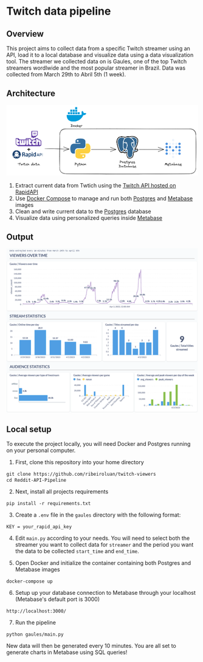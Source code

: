 # Twitch data pipeline

## Overview
This project aims to collect data from a specific Twitch streamer using an API, load it to a local database and visualize data using a data visualization tool. The streamer we collected data on is Gaules, one of the top Twitch streamers wordlwide and the most popular streamer in Brazil. Data was collected from March 29th to Abril 5th (1 week).

## Architecture
![Data architecture](/images/twitch_viewers_chart.png "Data architecture")
1. Extract current data from Twtich using the [Twitch API hosted on RapidAPI](https://rapidapi.com/kingsizeblock/api/gwyo-twitch/)
2. Use [Docker Compose](https://docs.docker.com/compose/) to manage and run both [Postgres](https://www.postgresql.org/) and [Metabase](https://www.metabase.com/) images
3. Clean and write current data to the [Postgres](https://www.postgresql.org/) database
4. Visualize data using personalized queries inside [Metabase](https://www.metabase.com/)

## Output
![Dashboard](/images/dashboard.png "Dashboard")

## Local setup
To execute the project locally, you will need Docker and Postgres running on your personal computer. 

1. First, clone this repository into your home directory

```
git clone https://github.com/ribeiroluan/twitch-viewers
cd Reddit-API-Pipeline
```

2. Next, install all projects requirements

```
pip install -r requirements.txt
```

3. Create a `.env` file in the `gaules` directory with the following format:
```
KEY = your_rapid_api_key
```

4. Edit `main.py` according to your needs. You will need to select both the streamer you want to collect data for `streamer` and the period you want the data to be collected `start_time` and `end_time`.


5. Open Docker and initialize the container containing both Postgres and Metabase images
```
docker-compose up
```

6. Setup up your database connection to Metabase through your localhost (Metabase's default port is 3000)
```
http://localhost:3000/
```

7. Run the pipeline 
```
python gaules/main.py
```

New data will then be generated every 10 minutes. You are all set to generate charts in Metabase using SQL queries!